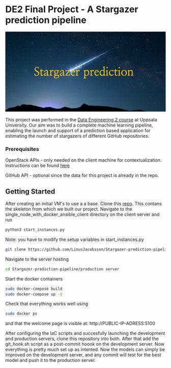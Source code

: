 # DE2 Final Project - A Stargazer prediction pipeline

<p align="center">
  <img src="banner.png" alt="Banner Image">
</p>

This project was performed in the [Data Engineering 2 course](https://www.uu.se/en/admissions/freestanding-courses/course-syllabus/?kKod=1TD075&lasar=) at Uppsala University. Our aim was to build a complete machine learning pipeline, enabling the launch and support of a prediction based application for estimating the number of stargazers of different GitHub repositories. 


### Prerequisites

OpenStack APIs - only needed on the client machine for contextualization. Instructions can be found [here](https://github.com/sztoor/model_serving.git)

GitHub API - optional since the data for this project is already in the repo. 



## Getting Started

After creating an initial VM's to use a a base. Clone this [repo](https://github.com/sztoor/model_serving.git). This contans the skeleton from which we built our project. Navigate to the single_node_with_docker_ansible_client directory on the client server and run

```python
python3 start_instances.py
```
Note: you have to modify the setup variables in start_instances.py
```bash
git clone https://github.com/LinusJacobsson/Stargazer-prediction-pipeline
```
Navigate to the server hosting
```bash
cd Stargazer-prediction-pipeline/production server
```
Start the docker containers
```bash
sudo docker-compose build
sudo docker-compose up -d
```

Check that everything works well using
```bash
sudo docker ps
```
and that the welcome page is visible at: http://PUBLIC-IP-ADRESS:5100

After configuring the IaC scripts and succesfully launching the development and production servers, clone this repository into both. After that add the git_hook.sh script as a post-commit hoook on the development server. Now everything is pretty much set up as intented. 
Now the models can simply be improved on the development server, and any commit will test for the best model and push it to the production server.

